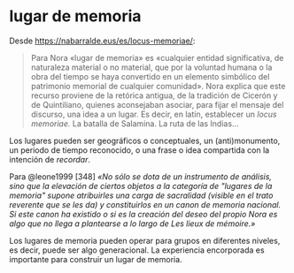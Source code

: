 # lugar de memoria

Desde https://nabarralde.eus/es/locus-memoriae/:

 >
 > Para Nora «lugar de memoria» es «cualquier entidad significativa, de naturaleza material o no material, que por la voluntad humana o la obra del tiempo se haya convertido en un elemento simbólico del patrimonio memorial de cualquier comunidad». Nora explica que este recurso proviene de la retórica antigua, de la tradición de Cicerón y de Quintiliano, quienes aconsejaban asociar, para fijar el mensaje del discurso, una idea a un lugar. Es decir, en latín, establecer un *locus memoriae.* La batalla de Salamina. La ruta de las Indias…

Los lugares pueden ser geográficos o conceptuales, un (anti)monumento, un periodo de tiempo reconocido, o una frase o idea compartida con la intención de *recordar*.

Para @leone1999 [348] *«No sólo se dota de un instrumento de análisis, sino que la elevación de ciertos objetos a la categoría de "lugares de la memoria" supone atribuirles una
carga de sacralidad (visible en el trato reverente que se les da) y constituirlos en un canon de memoria nacional. Si este canon ha existido o si es la creación del deseo del propio Nora es algo que no llega a plantearse a lo largo de Les lieux de mémoire.»*

Los lugares de memoria pueden operar para grupos en diferentes niveles, es decir, puede ser algo generacional. La experiencia encorporada es importante para construir un lugar de memoria.
